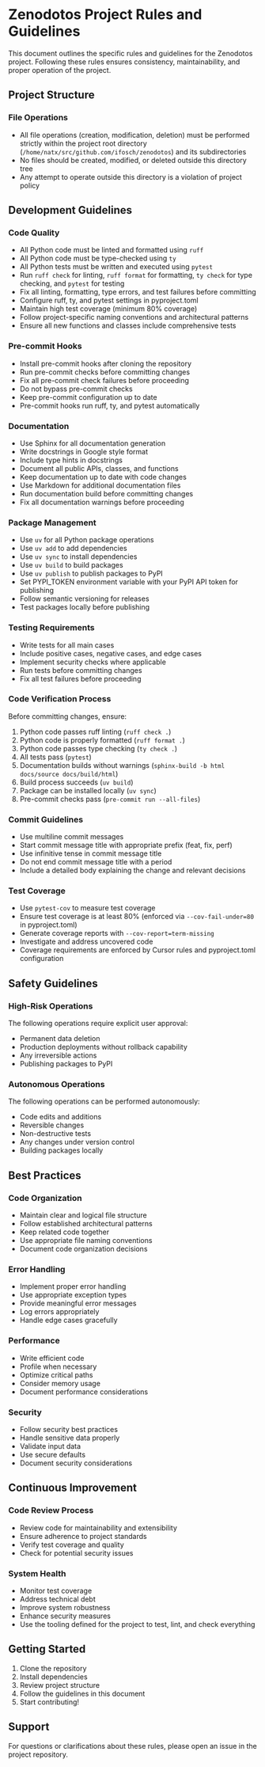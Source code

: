 # Zenodotos Project Rules and Guidelines

This document outlines the specific rules and guidelines for the Zenodotos project. Following these rules ensures consistency, maintainability, and proper operation of the project.

## Project Structure

### File Operations
- All file operations (creation, modification, deletion) must be performed strictly within the project root directory (`/home/natx/src/github.com/ifosch/zenodotos`) and its subdirectories
- No files should be created, modified, or deleted outside this directory tree
- Any attempt to operate outside this directory is a violation of project policy

## Development Guidelines

### Code Quality
- All Python code must be linted and formatted using `ruff`
- All Python code must be type-checked using `ty`
- All Python tests must be written and executed using `pytest`
- Run `ruff check` for linting, `ruff format` for formatting, `ty check` for type checking, and `pytest` for testing
- Fix all linting, formatting, type errors, and test failures before committing
- Configure ruff, ty, and pytest settings in pyproject.toml
- Maintain high test coverage (minimum 80% coverage)
- Follow project-specific naming conventions and architectural patterns
- Ensure all new functions and classes include comprehensive tests

### Pre-commit Hooks
- Install pre-commit hooks after cloning the repository
- Run pre-commit checks before committing changes
- Fix all pre-commit check failures before proceeding
- Do not bypass pre-commit checks
- Keep pre-commit configuration up to date
- Pre-commit hooks run ruff, ty, and pytest automatically

### Documentation
- Use Sphinx for all documentation generation
- Write docstrings in Google style format
- Include type hints in docstrings
- Document all public APIs, classes, and functions
- Keep documentation up to date with code changes
- Use Markdown for additional documentation files
- Run documentation build before committing changes
- Fix all documentation warnings before proceeding

### Package Management
- Use `uv` for all Python package operations
- Use `uv add` to add dependencies
- Use `uv sync` to install dependencies
- Use `uv build` to build packages
- Use `uv publish` to publish packages to PyPI
- Set PYPI_TOKEN environment variable with your PyPI API token for publishing
- Follow semantic versioning for releases
- Test packages locally before publishing

### Testing Requirements
- Write tests for all main cases
- Include positive cases, negative cases, and edge cases
- Implement security checks where applicable
- Run tests before committing changes
- Fix all test failures before proceeding

### Code Verification Process
Before committing changes, ensure:
1. Python code passes ruff linting (`ruff check .`)
2. Python code is properly formatted (`ruff format .`)
3. Python code passes type checking (`ty check .`)
4. All tests pass (`pytest`)
5. Documentation builds without warnings (`sphinx-build -b html docs/source docs/build/html`)
6. Build process succeeds (`uv build`)
7. Package can be installed locally (`uv sync`)
8. Pre-commit checks pass (`pre-commit run --all-files`)

### Commit Guidelines
- Use multiline commit messages
- Start commit message title with appropriate prefix (feat, fix, perf)
- Use infinitive tense in commit message title
- Do not end commit message title with a period
- Include a detailed body explaining the change and relevant decisions

### Test Coverage
- Use `pytest-cov` to measure test coverage
- Ensure test coverage is at least 80% (enforced via `--cov-fail-under=80` in pyproject.toml)
- Generate coverage reports with `--cov-report=term-missing`
- Investigate and address uncovered code
- Coverage requirements are enforced by Cursor rules and pyproject.toml configuration

## Safety Guidelines

### High-Risk Operations
The following operations require explicit user approval:
- Permanent data deletion
- Production deployments without rollback capability
- Any irreversible actions
- Publishing packages to PyPI

### Autonomous Operations
The following operations can be performed autonomously:
- Code edits and additions
- Reversible changes
- Non-destructive tests
- Any changes under version control
- Building packages locally

## Best Practices

### Code Organization
- Maintain clear and logical file structure
- Follow established architectural patterns
- Keep related code together
- Use appropriate file naming conventions
- Document code organization decisions

### Error Handling
- Implement proper error handling
- Use appropriate exception types
- Provide meaningful error messages
- Log errors appropriately
- Handle edge cases gracefully

### Performance
- Write efficient code
- Profile when necessary
- Optimize critical paths
- Consider memory usage
- Document performance considerations

### Security
- Follow security best practices
- Handle sensitive data properly
- Validate input data
- Use secure defaults
- Document security considerations

## Continuous Improvement

### Code Review Process
- Review code for maintainability and extensibility
- Ensure adherence to project standards
- Verify test coverage and quality
- Check for potential security issues

### System Health
- Monitor test coverage
- Address technical debt
- Improve system robustness
- Enhance security measures
- Use the tooling defined for the project to test, lint, and check everything

## Getting Started

1. Clone the repository
2. Install dependencies
3. Review project structure
4. Follow the guidelines in this document
5. Start contributing!

## Support

For questions or clarifications about these rules, please open an issue in the project repository.
